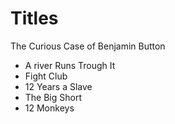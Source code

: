 # Titles
The Curious Case of Benjamin Button
- A river Runs Trough It
- Fight Club
- 12 Years a Slave
- The Big Short
- 12 Monkeys
